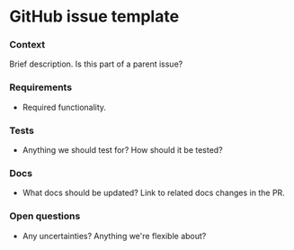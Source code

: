 # GitHub issue template

### Context

Brief description. Is this part of a parent issue?

### Requirements

* Required functionality.

### Tests

* Anything we should test for? How should it be tested?

### Docs

* What docs should be updated? Link to related docs changes in the PR.

### Open questions

* Any uncertainties? Anything we're flexible about?
